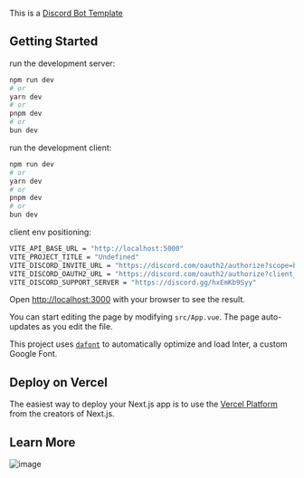This is a [Discord Bot Template](https://discord.gg/7wndxUeDcM)

## Getting Started

run the development server:

```bash
npm run dev
# or
yarn dev
# or
pnpm dev
# or
bun dev
```

run the development client:

```bash
npm run dev
# or
yarn dev
# or
pnpm dev
# or
bun dev
```

client env positioning:

```bash
VITE_API_BASE_URL = "http://localhost:5000"
VITE_PROJECT_TITLE = "Undefined"
VITE_DISCORD_INVITE_URL = "https://discord.com/oauth2/authorize?scope=bot+applications.commands&response_type=code&redirect_uri=http%3A%2F%2Flocalhost%3A3000%2Fcallback&permissions=8&client_id=1154072030388428923&guild_id="
VITE_DISCORD_OAUTH2_URL = "https://discord.com/oauth2/authorize?client_id=1154072030388428923&response_type=code&redirect_uri=http%3A%2F%2Flocalhost%3A3000%2Fcallback&scope=identify+guilds+email"
VITE_DISCORD_SUPPORT_SERVER = "https://discord.gg/hxEmKb9Syy"
```

Open [http://localhost:3000](http://localhost:3000) with your browser to see the result.

You can start editing the page by modifying `src/App.vue`. The page auto-updates as you edit the file.

This project uses [`dafont`](https://www.dafont.com/) to automatically optimize and load Inter, a custom Google Font.

## Deploy on Vercel

The easiest way to deploy your Next.js app is to use the [Vercel Platform](https://vercel.com/new?utm_medium=default-template&filter=vue.js&utm_source=create-vue-app&utm_campaign=create-vue-app-readme) from the creators of Next.js.

## Learn More
![image](https://github.com/deverays/discord-bot-dashboard/assets/129968185/49a2ed49-85c2-433e-a888-d8b5739acef7)
